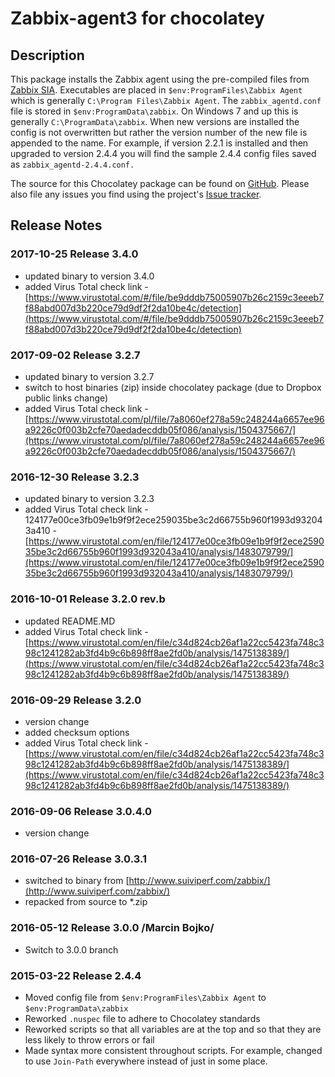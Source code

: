# **Zabbix-agent3 for chocolatey**

## Description

This package installs the Zabbix agent using the pre-compiled files from [Zabbix SIA](zabbix.com).
Executables are placed in `$env:ProgramFiles\Zabbix Agent` which is generally
`C:\Program Files\Zabbix Agent`. The `zabbix_agentd.conf` file is stored in `$env:ProgramData\zabbix`.
On Windows 7 and up this is generally `C:\ProgramData\zabbix`. When new versions are installed the config
is not overwritten but rather the version number of the new file is appended to the name. For example,
if version 2.2.1 is installed and then upgraded to version 2.4.4 you will find the sample 2.4.4 config
files saved as `zabbix_agentd-2.4.4.conf.`

The source for this Chocolatey package can be found on [GitHub](https://github.com/genebean/zabbix-agent-chocolatey).
Please also file any issues you find using the project's [Issue tracker](https://github.com/genebean/zabbix-agent-chocolatey/issues).

## Release Notes

### 2017-10-25 Release 3.4.0

* updated binary to version 3.4.0
* added Virus Total check link - [https://www.virustotal.com/#/file/be9dddb75005907b26c2159c3eeeb7f88abd007d3b220ce79d9df2f2da10be4c/detection](https://www.virustotal.com/#/file/be9dddb75005907b26c2159c3eeeb7f88abd007d3b220ce79d9df2f2da10be4c/detection)

### 2017-09-02 Release 3.2.7

* updated binary to version 3.2.7
* switch to host binaries (zip) inside chocolatey package (due to Dropbox public links change)
* added Virus Total check link - [https://www.virustotal.com/pl/file/7a8060ef278a59c248244a6657ee96a9226c0f003b2cfe70aedadecddb05f086/analysis/1504375667/](https://www.virustotal.com/pl/file/7a8060ef278a59c248244a6657ee96a9226c0f003b2cfe70aedadecddb05f086/analysis/1504375667/)

### 2016-12-30 Release 3.2.3

* updated binary to version 3.2.3
* added Virus Total check link - 124177e00ce3fb09e1b9f9f2ece259035be3c2d66755b960f1993d932043a410 - [https://www.virustotal.com/en/file/124177e00ce3fb09e1b9f9f2ece259035be3c2d66755b960f1993d932043a410/analysis/1483079799/](https://www.virustotal.com/en/file/124177e00ce3fb09e1b9f9f2ece259035be3c2d66755b960f1993d932043a410/analysis/1483079799/)

### 2016-10-01 Release 3.2.0 rev.b

* updated README.MD
* added Virus Total check link - [https://www.virustotal.com/en/file/c34d824cb26af1a22cc5423fa748c398c1241282ab3fd4b9c6b898ff8ae2fd0b/analysis/1475138389/](https://www.virustotal.com/en/file/c34d824cb26af1a22cc5423fa748c398c1241282ab3fd4b9c6b898ff8ae2fd0b/analysis/1475138389/)

### 2016-09-29 Release 3.2.0

* version change
* added checksum options
* added Virus Total check link - [https://www.virustotal.com/en/file/c34d824cb26af1a22cc5423fa748c398c1241282ab3fd4b9c6b898ff8ae2fd0b/analysis/1475138389/](https://www.virustotal.com/en/file/c34d824cb26af1a22cc5423fa748c398c1241282ab3fd4b9c6b898ff8ae2fd0b/analysis/1475138389/)

### 2016-09-06 Release 3.0.4.0

* version change

### 2016-07-26 Release 3.0.3.1

* switched to binary from [http://www.suiviperf.com/zabbix/](http://www.suiviperf.com/zabbix/)
* repacked from source to *.zip

### 2016-05-12 Release 3.0.0 /Marcin Bojko/

* Switch to 3.0.0 branch

### 2015-03-22 Release 2.4.4

* Moved config file from `$env:ProgramFiles\Zabbix Agent` to `$env:ProgramData\zabbix`
* Reworked `.nuspec` file to adhere to Chocolatey standards
* Reworked scripts so that all variables are at the top and so that they are less likely to throw
  errors or fail
* Made syntax more consistent throughout scripts. For example, changed to use `Join-Path` everywhere
  instead of just in some place.
